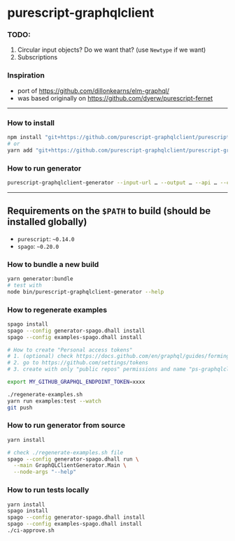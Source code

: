# purescript-graphqlclient

### TODO:

1. Circular input objects? Do we want that? (use `Newtype` if we want)
2. Subscriptions

### Inspiration

- port of https://github.com/dillonkearns/elm-graphql/
- was based originally on https://github.com/dyerw/purescript-fernet

- - -

### How to install

```sh
npm install "git+https://github.com/purescript-graphqlclient/purescript-graphqlclient#COMMIT_HASH"
# or
yarn add "git+https://github.com/purescript-graphqlclient/purescript-graphqlclient#COMMIT_HASH"
```

### How to run generator

```sh
purescript-graphqlclient-generator --input-url … --output … --api … --custom-scalars-module …
```

- - -

## Requirements on the `$PATH` to build (should be installed globally)

- `purescript`: `~0.14.0`
- `spago`: `~0.20.0`

### How to bundle a new build

```sh
yarn generator:bundle
# test with
node bin/purescript-graphqlclient-generator --help
```

### How to regenerate examples

```sh
spago install
spago --config generator-spago.dhall install
spago --config examples-spago.dhall install

# How to create "Personal access tokens"
# 1. (optional) check https://docs.github.com/en/graphql/guides/forming-calls-with-graphql#authenticating-with-graphql
# 2. go to https://github.com/settings/tokens
# 3. create with only "public repos" permissions and name "ps-graphqlclient"

export MY_GITHUB_GRAPHQL_ENDPOINT_TOKEN=xxxx

./regenerate-examples.sh
yarn run examples:test --watch
git push
```

### How to run generator from source

```sh
yarn install

# check ./regenerate-examples.sh file
spago --config generator-spago.dhall run \
  --main GraphQLClientGenerator.Main \
  --node-args "--help"
```

### How to run tests locally

```sh
yarn install
spago install
spago --config generator-spago.dhall install
spago --config examples-spago.dhall install
./ci-approve.sh
```
